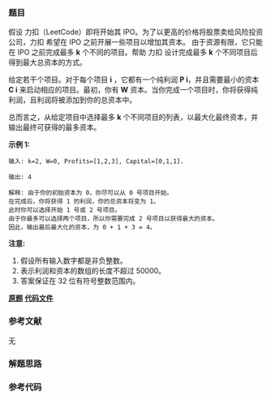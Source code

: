 ### 题目
假设 力扣（LeetCode）即将开始其 IPO。为了以更高的价格将股票卖给风险投资公司，力扣 希望在 IPO 之前开展一些项目以增加其资本。
由于资源有限，它只能在 IPO 之前完成最多 **k** 个不同的项目。帮助 力扣 设计完成最多 **k** 个不同项目后得到最大总资本的方式。

给定若干个项目。对于每个项目 **i** ，它都有一个纯利润 **P i**，并且需要最小的资本 **C i** 来启动相应的项目。最初，你有 **W**
资本。当你完成一个项目时，你将获得纯利润，且利润将被添加到你的总资本中。

总而言之，从给定项目中选择最多 **k** 个不同项目的列表，以最大化最终资本，并输出最终可获得的最多资本。

**示例 1:**

    
    
    输入: k=2, W=0, Profits=[1,2,3], Capital=[0,1,1].
    
    输出: 4
    
    解释: 由于你的初始资本为 0，你尽可以从 0 号项目开始。
    在完成后，你将获得 1 的利润，你的总资本将变为 1。
    此时你可以选择开始 1 号或 2 号项目。
    由于你最多可以选择两个项目，所以你需要完成 2 号项目以获得最大的资本。
    因此，输出最后最大化的资本，为 0 + 1 + 3 = 4。
    



**注意:**

  1. 假设所有输入数字都是非负整数。
  2. 表示利润和资本的数组的长度不超过 50000。
  3. 答案保证在 32 位有符号整数范围内。



 **[原题](https://leetcode-cn.com/problems/ipo/)**    **[代码文件]()**


### 参考文献
无

### 解题思路




### 参考代码

```go


```




